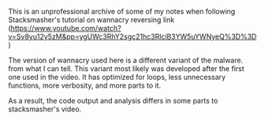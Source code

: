 This is an unprofessional archive of some of my notes when following Stacksmasher's tutorial on wannacry reversing link (https://www.youtube.com/watch?v=Sv8yu12y5zM&pp=ygUWc3RhY2sgc21hc3RlciB3YW5uYWNyeQ%3D%3D)

The version of wannacry used here is a different variant of the malware. from what I can tell. This variant most likely was developed after the first one used in the video. It has optimized for loops, less unnecessary functions, more verbosity, and more parts to it.

As a result, the code output and analysis differs in some parts to stacksmasher's video.
